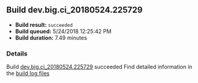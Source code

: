 ## Build dev.big.ci_20180524.225729
- **Build result:** `succeeded`
- **Build queued:** 5/24/2018 12:25:42 PM
- **Build duration:** 7.49 minutes
### Details
Build [dev.big.ci_20180524.225729](https://winappstudio.visualstudio.com/web/build.aspx?pcguid=a4ef43be-68ce-4195-a619-079b4d9834c2&builduri=vstfs%3a%2f%2f%2fBuild%2fBuild%2f25729) succeeded
Find detailed information in the [build log files](https://uwpctdiags.blob.core.windows.net/buildlogs/dev.big.ci_20180524.225729_logs.zip)
